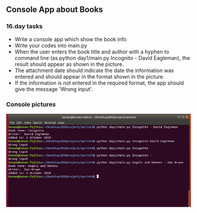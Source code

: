 ## Console App about Books

### 16.day tasks

* Write a console app which show the book info
* Write your codes into main.py
* When the user enters the book title and author with a hyphen to command line (as python day1/main.py Incognito - David Eagleman), the result should appear as shown in the picture.
* The attachment date should indicate the date the information was entered and should appear in the format shown in the picture.
* If the information is not entered in the required format, the app should give the message 'Wrong input'.

### Console pictures
<img src="./day16.png" alt="">
